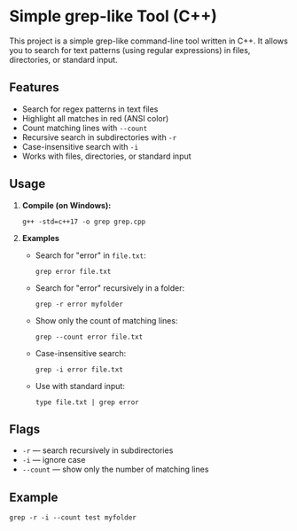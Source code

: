 # Simple grep-like Tool (C++)

This project is a simple grep-like command-line tool written in C++. It allows you to search for text patterns (using regular expressions) in files, directories, or standard input.

## Features

- Search for regex patterns in text files
- Highlight all matches in red (ANSI color)
- Count matching lines with `--count`
- Recursive search in subdirectories with `-r`
- Case-insensitive search with `-i`
- Works with files, directories, or standard input

## Usage

1. **Compile (on Windows):**
    ```
    g++ -std=c++17 -o grep grep.cpp
    ```

2. **Examples**

    - Search for "error" in `file.txt`:
      ```
      grep error file.txt
      ```
    - Search for "error" recursively in a folder:
      ```
      grep -r error myfolder
      ```
    - Show only the count of matching lines:
      ```
      grep --count error file.txt
      ```
    - Case-insensitive search:
      ```
      grep -i error file.txt
      ```
    - Use with standard input:
      ```
      type file.txt | grep error
      ```

## Flags

- `-r` — search recursively in subdirectories
- `-i` — ignore case
- `--count` — show only the number of matching lines

## Example

```
grep -r -i --count test myfolder
```

